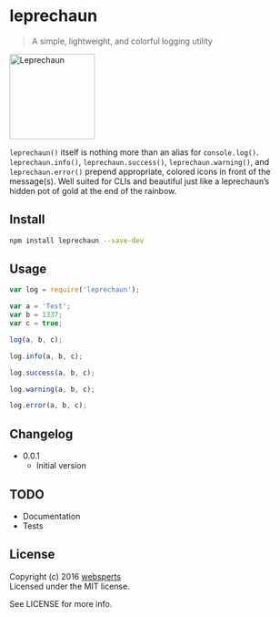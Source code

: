 # leprechaun

> A simple, lightweight, and colorful logging utility

<img src="https://cdn.rawgit.com/websperts/leprechaun/master/logo.svg" alt="Leprechaun" width="150" height="150">

`leprechaun()` itself is nothing more than an alias for `console.log()`. `leprechaun.info()`, `leprechaun.success()`, `leprechaun.warning()`, and `leprechaun.error()` prepend appropriate, colored icons in front of the message(s). Well suited for CLIs and beautiful just like a leprechaun’s hidden pot of gold at the end of the rainbow.

## Install

```sh
npm install leprechaun --save-dev
```

## Usage

```js
var log = require('leprechaun');

var a = 'Test';
var b = 1337;
var c = true;

log(a, b, c);

log.info(a, b, c);

log.success(a, b, c);

log.warning(a, b, c);

log.error(a, b, c);
```

## Changelog

* 0.0.1
	* Initial version

## TODO

- Documentation
- Tests

## License

Copyright (c) 2016 [websperts](http://websperts.com/)  
Licensed under the MIT license.

See LICENSE for more info.
